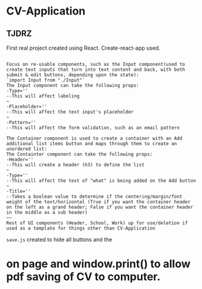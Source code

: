 # CV-Application

## TJDRZ

First real project created using React. Create-react-app used.

```

Focus on re-usable components, such as the Input component(used to create text inputs that turn into text content and back, with both submit & edit buttons, depending upon the state):
`import Input from "./Input"`
The Input component can take the following props:
-Type=''
--This will affect labeling
~
-Placeholder=''
--This will affect the text input's placeholder
~
-Pattern=''
--This will affect the form validation, such as an email pattern

The Container component is used to create a container with an Add additional list items button and maps through them to create an unordered list:
The Containter component can take the following props:
-Header=''
--This will create a header (h3) to define the list
~
-Type=''
--This will affect the text of "what" is being added on the Add button
~
-Title=''
--Takes a boolean value to determine if the centering/margin/font weight of the text/horizontal (True if you want the container header on the left as a grand header; False if you want the container header in the middle as a sub header)
~~
Rest of UI components (Header, School, Work) up for use/deletion if used as a template for things other than CV-Application
```

`save.js` created to hide all buttons and the <h1> on page and window.print() to allow pdf saving of CV to computer.

